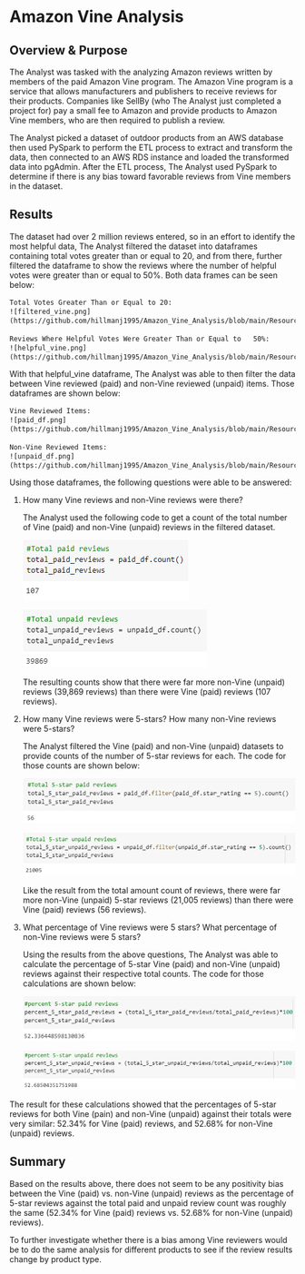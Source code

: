 # Amazon Vine Analysis

## Overview & Purpose
The Analyst was tasked with the analyzing Amazon reviews written by members of the paid Amazon Vine program. The Amazon Vine program is a service that allows manufacturers and publishers to receive reviews for their products. Companies like SellBy (who The Analyst just completed a project for) pay a small fee to Amazon and provide products to Amazon Vine members, who are then required to publish a review.

The Analyst picked a dataset of outdoor products from an AWS database then used PySpark to perform the ETL process to extract and transform the data, then connected to an AWS RDS instance and loaded the transformed data into pgAdmin.  After the ETL process, The Analyst used PySpark to determine if there is any bias toward favorable reviews from Vine members in the dataset.

## Results
The dataset had over 2 million reviews entered, so in an effort to identify the most helpful data, The Analyst filtered the dataset into dataframes containing total votes greater than or equal to 20, and from there, further filtered the dataframe to show the reviews where the number of helpful votes were greater than or equal to 50%. Both data frames can be seen below:

    Total Votes Greater Than or Equal to 20:
    ![filtered_vine.png](https://github.com/hillmanj1995/Amazon_Vine_Analysis/blob/main/Resources/filtered_vine.png)

    Reviews Where Helpful Votes Were Greater Than or Equal to   50%:
    ![helpful_vine.png](https://github.com/hillmanj1995/Amazon_Vine_Analysis/blob/main/Resources/helpful_vine.png)

With that helpful_vine dataframe, The Analyst was able to then filter the data between Vine reviewed (paid) and non-Vine reviewed (unpaid) items.  Those dataframes are shown below:

    Vine Reviewed Items:
    ![paid_df.png](https://github.com/hillmanj1995/Amazon_Vine_Analysis/blob/main/Resources/paid_df.png)

    Non-Vine Reviewed Items:
    ![unpaid_df.png](https://github.com/hillmanj1995/Amazon_Vine_Analysis/blob/main/Resources/unpaid_df.png)

Using those dataframes, the following questions were able to be answered:

1. How many Vine reviews and non-Vine reviews were there?

    The Analyst used the following code to get a count of the total number of Vine (paid) and non-Vine (unpaid) reviews in the filtered dataset.

    ![total_paid_reviews.png](https://github.com/hillmanj1995/Amazon_Vine_Analysis/blob/main/Resources/total_paid_reviews.png)

    ![total_unpaid_reviews.png](https://github.com/hillmanj1995/Amazon_Vine_Analysis/blob/main/Resources/total_unpaid_reviews.png)

    The resulting counts show that there were far more non-Vine (unpaid) reviews (39,869 reviews) than there were Vine (paid) reviews (107 reviews).

2. How many Vine reviews were 5-stars? How many non-Vine reviews were 5-stars?

    The Analyst filtered the Vine (paid) and non-Vine (unpaid) datasets to provide counts of the number of 5-star reviews for each.  The code for those counts are shown below:

    ![total_paid_5_star_reviews.png](https://github.com/hillmanj1995/Amazon_Vine_Analysis/blob/main/Resources/total_5_star_paid_reviews.png)

    ![total_unpaid_5_star_reviews.png](https://github.com/hillmanj1995/Amazon_Vine_Analysis/blob/main/Resources/total_5_star_unpaid_reviews.png)

    Like the result from the total amount count of reviews, there were far more non-Vine (unpaid) 5-star reviews (21,005 reviews) than there were Vine (paid) reviews (56 reviews).

3. What percentage of Vine reviews were 5 stars? What percentage of non-Vine reviews were 5 stars?

    Using the results from the above questions, The Analyst was able to calculate the percentage of 5-star Vine (paid) and non-Vine (unpaid) reviews against their respective total counts.  The code for those calculations are shown below:

    ![percent_paid_5_star_reviews.png](https://github.com/hillmanj1995/Amazon_Vine_Analysis/blob/main/Resources/percent_5_star_paid_reviews.png)

    ![percent_unpaid_5_star_reviews.png](https://github.com/hillmanj1995/Amazon_Vine_Analysis/blob/main/Resources/percent_5_star_unpaid_reviews.png)

The result for these calculations showed that the percentages of 5-star reviews for both Vine (pain) and non-Vine (unpaid) against their totals were very similar: 52.34% for Vine (paid) reviews, and 52.68% for non-Vine (unpaid) reviews.

## Summary
Based on the results above, there does not seem to be any positivity bias between the Vine (paid) vs. non-Vine (unpaid) reviews as the percentage of 5-star reviews against the total paid and unpaid review count was roughly the same (52.34% for Vine (paid) reviews vs. 52.68% for non-Vine (unpaid) reviews). 

To further investigate whether there is a bias among Vine reviewers would be to do the same analysis for different products to see if the review results change by product type.
